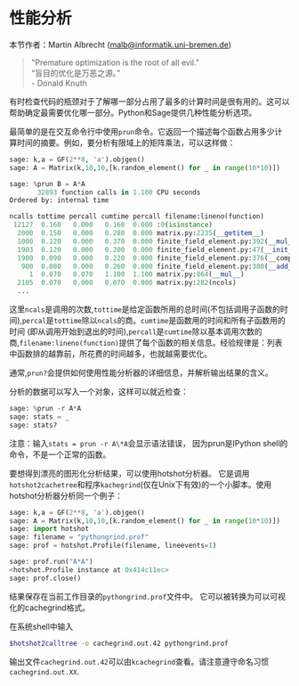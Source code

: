性能分析
===

本节作者：Martin Albrecht (<malb@informatik.uni-bremen.de>)

> "Premature optimization is the root of all evil." <br>
> “盲目的优化是万恶之源。”<br> - Donald Knuth

有时检查代码的瓶颈对于了解哪一部分占用了最多的计算时间是很有用的。这可以帮助确定最需要优化哪一部分。Python和Sage提供几种性能分析选项。

最简单的是在交互命令行中使用`prun`命令。它返回一个描述每个函数占用多少计算时间的摘要。例如，要分析有限域上的矩阵乘法，可以这样做：
```py
sage: k,a = GF(2**8, 'a').objgen()
sage: A = Matrix(k,10,10,[k.random_element() for _ in range(10*10)])
```

```py
sage: %prun B = A*A
       32893 function calls in 1.100 CPU seconds
Ordered by: internal time

ncalls tottime percall cumtime percall filename:lineno(function)
 12127  0.160   0.000   0.160  0.000 :0(isinstance)
  2000  0.150   0.000   0.280  0.000 matrix.py:2235(__getitem__)
  1000  0.120   0.000   0.370  0.000 finite_field_element.py:392(__mul__)
  1903  0.120   0.000   0.200  0.000 finite_field_element.py:47(__init__)
  1900  0.090   0.000   0.220  0.000 finite_field_element.py:376(__compat)
   900  0.080   0.000   0.260  0.000 finite_field_element.py:380(__add__)
     1  0.070   0.070   1.100  1.100 matrix.py:864(__mul__)
  2105  0.070   0.000   0.070  0.000 matrix.py:282(ncols)
  ...
```




这里`ncals`是调用的次数,`tottime`是给定函数所用的总时间(不包括调用子函数的时间),`percal`是`tottime`除以`ncals`的商。`cumtime`是函数用的时间和所有子函数用的时间 (即从调用开始到退出的时间),`percall`是`cumtime`除以基本调用次数的商,`filename:lineno(function)`提供了每个函数的相关信息。经验规律是：列表中函数排的越靠前，所花费的时间越多，也就越需要优化。

通常,`prun?`会提供如何使用性能分析器的详细信息，并解析输出结果的含义。

分析的数据可以写入一个对象，这样可以就近检查：
```py
sage: %prun -r A*A
sage: stats = _
sage: stats?
```


注意：输入`stats = prun -r A\*A`会显示语法错误， 因为prun是IPython shell的命令，不是一个正常的函数。

要想得到漂亮的图形化分析结果，可以使用hotshot分析器。 它是调用`hotshot2cachetree`和程序`kachegrind`(仅在Unix下有效)的一个小脚本。使用hotshot分析器分析同一个例子：
```py
sage: k,a = GF(2**8, 'a').objgen()
sage: A = Matrix(k,10,10,[k.random_element() for _ in range(10*10)])
sage: import hotshot
sage: filename = "pythongrind.prof"
sage: prof = hotshot.Profile(filename, lineevents=1)
```

```py
sage: prof.run("A*A")
<hotshot.Profile instance at 0x414c11ec>
sage: prof.close()
```


结果保存在当前工作目录的`pythongrind.prof`文件中。
它可以被转换为可以可视化的cachegrind格式。

在系统shell中输入
```sh
$hotshot2calltree -o cachegrind.out.42 pythongrind.prof
```


输出文件`cachegrind.out.42`可以由`kcachegrind`查看。请注意遵守命名习惯`cachegrind.out.XX`.

